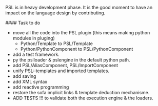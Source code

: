 PSL is in heavy development phase. It is the good moment to have an impact on the language design by contributing.

#### Task to do
- move all the code into the PSL plugin (this means making python modules in pluging) 
  - Python/Template to PSL/Template 
  - Python/PythonComponent to PSL/PythonComponent
- add a test framework. 
- py the pslloader & pslengine in the default python path.  
- add PSL/AliasComponent, PSL/ImportComponent 
- unify PSL::templates and imported templates. 
- add saving
- add XML syntax
- add reactive programming
- restore the sofa implicit links & template deduction mechanisme. 
- ADD TESTS !!! to validate both the execution engine & the loaders. 

